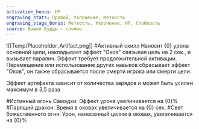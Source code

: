 ```yaml
---
activation_bonus: HP
engraving_stats: Пробой, Уклонение, Меткость
engraving_stage_bonus: Меткость, Уклонение, HP, Стойкость
source: Башня Будды – сложно
---
```

![[Temp/Placeholder_Artifact.png]]
#Активный скилл
Наносит {0} урона основной цели, накладывает эффект "Оков" связывая цель на 2 сек., и вызывает паралич. Эффект требует продолжительной активации. Перемещение или использование других навыков сбрасывает эффект "Оков", он также сбрасывается после смерти игрока или смерти цели.

Эффект артефакта зависит от количества зарядов и может быть усилен максимум в 3,5 раза

#Истинный огонь Самадхи: 
Эффект урона увеличивается на {0}%
#Парящий дракон: 
Время в оковах увеличивается на {0} сек.
#Свет божественного огня: 
Урон, нанесенный целям в оковах, увеличивается на {0}%
